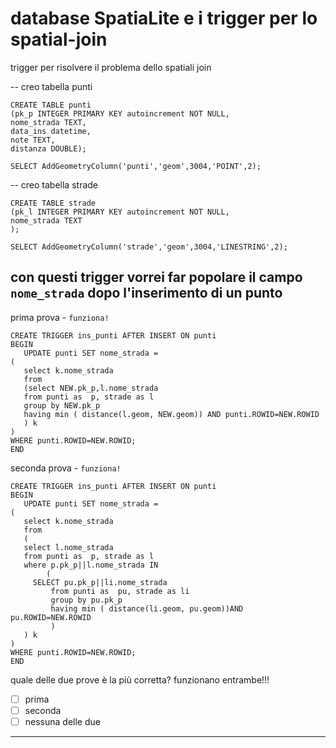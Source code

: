 # database SpatiaLite e i trigger per lo spatial-join
trigger per risolvere il problema dello spatiali join 

-- creo tabella punti
```
CREATE TABLE punti
(pk_p INTEGER PRIMARY KEY autoincrement NOT NULL,
nome_strada TEXT,
data_ins datetime,
note TEXT,
distanza DOUBLE);

SELECT AddGeometryColumn('punti','geom',3004,'POINT',2);
```

-- creo tabella strade
```
CREATE TABLE strade
(pk_l INTEGER PRIMARY KEY autoincrement NOT NULL,
nome_strada TEXT
);

SELECT AddGeometryColumn('strade','geom',3004,'LINESTRING',2);
```
## con questi trigger vorrei far popolare il campo `nome_strada` dopo l'inserimento di un punto

prima prova - `funziona!`

```
CREATE TRIGGER ins_punti AFTER INSERT ON punti
BEGIN
   UPDATE punti SET nome_strada =
(
   select k.nome_strada
   from 
   (select NEW.pk_p,l.nome_strada
   from punti as  p, strade as l
   group by NEW.pk_p
   having min ( distance(l.geom, NEW.geom)) AND punti.ROWID=NEW.ROWID
   ) k
)
WHERE punti.ROWID=NEW.ROWID;
END
```

seconda prova - `funziona!`

```
CREATE TRIGGER ins_punti AFTER INSERT ON punti
BEGIN
   UPDATE punti SET nome_strada =
(
   select k.nome_strada
   from 
   (
   select l.nome_strada 
   from punti as  p, strade as l
   where p.pk_p||l.nome_strada IN 
        (
	 SELECT pu.pk_p||li.nome_strada 
         from punti as  pu, strade as li 
         group by pu.pk_p
         having min ( distance(li.geom, pu.geom))AND pu.ROWID=NEW.ROWID
         ) 		 
   ) k
)
WHERE punti.ROWID=NEW.ROWID;
END
```

quale delle due prove è la più corretta? funzionano entrambe!!!

- [ ] prima
- [ ] seconda
- [ ] nessuna delle due

----

